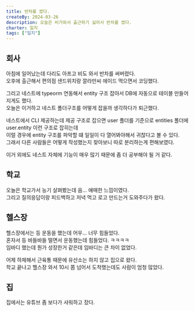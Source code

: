 ```yaml
---
title: 반차를 썼다.
createBy: 2024-03-26
description: 오늘은 비가와서 출근하기 싫어서 반차를 썼다.
charter: 일지
tags: ["일지"]
---
```


## 회사

아침에 일어났는데 다리도 아프고 비도 와서 반차를 써버렸다.  
오후에 출근해서 편의점 샌드위치랑 깔라만씨 에이드 먹으면서 코딩했다.

그리고 네스트에 typeorm 연동해서 entity 구조 잡아서 DB에 자동으로 테이블 만들어지게도 했다.  
오늘은 이거하고 네스트 폴더구조를 어떻게 잡을까 생각하다가 퇴근했다.

네스트에서 CLI 제공하는데 제공 구조로 잡으면 user 폴더를 기준으로 entities 폴더에 user.entity 이런 구조로 잡히는데  
이럴 경우에 entity 구조를 파악할 떄 일일이 다 열어봐야해서 귀찮다고 볼 수 있다.  
그래서 다른 사람들은 어떻게 작성했는지 찾아보니 따로 분리하는게 편해보였다.

이거 외에도 네스트 자체에 기능이 매우 많기 때문에 좀 더 공부해야 될 거 같다.

## 학교

오늘은 학교가서 능기 살펴봤는데 음... 얘매한 느낌이였다.  
그리고 질의응답이랑 피드백하고 저녁 먹고 로고 만드는거 도와주다가 왔다.

## 헬스장

헬스장에서는 등 운동을 했는데 어우... 너무 힘들었다.  
혼자서 등 바들바들 떨면서 운동했는데 힘들었다. ㅋㅋㅋㅋ  
임바디 했는데 뭔가 성장한거 같은데 임바디는 큰 차이 없었다.

어제 하체해서 근육통 때문에 유산소는 하지 않고 집으로 왔다.  
학교 끝나고 헬스장 와서 10시 쫌 넘어서 도착했는데도 사람이 엄청 많았다.

## 집

집에서는 유튜브 좀 보다가 샤워하고 잤다.

